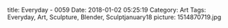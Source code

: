 title: Everyday - 0059
Date: 2018-01-02 05:25:19
Category: Art
Tags: Everyday, Art, Sculpture, Blender, Sculptjanuary18
picture: 1514870719.jpg
